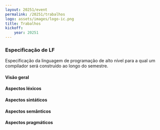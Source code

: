 ```yaml
---
layout: 20251/event
permalink: /20251/trabalhos
logo: assets/images/logo-ic.png
title: Trabalhos
kickoff:
    year: 20251
---
```


### Especificação de LF

Especificação da linguagem de programação de alto nível para a qual um compilador será construído ao longo do semestre.

#### Visão geral

#### Aspectos léxicos

#### Aspectos sintáticos

#### Aspectos semânticos

#### Aspectos pragmáticos


